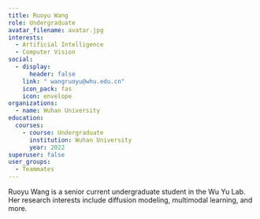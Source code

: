 ```yaml
---
title: Ruoyu Wang
role: Undergraduate
avatar_filename: avatar.jpg
interests:
  - Artificial Intelligence
  - Computer Vision
social:
  - display:
      header: false
    link: " wangruoyu@whu.edu.cn"
    icon_pack: fas
    icon: envelope
organizations:
  - name: Wuhan University
education:
  courses:
    - course: Undergraduate
      institution: Wuhan University
      year: 2022
superuser: false
user_groups:
  - Teammates
---
```

<!--StartFragment-->

Ruoyu Wang is a senior current undergraduate student in the Wu Yu Lab. Her research interests include diffusion modeling, multimodal learning, and more.

<!--EndFragment-->